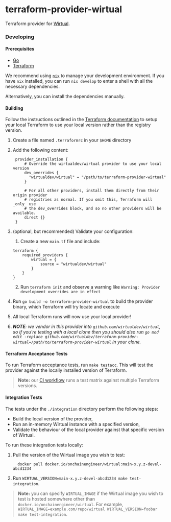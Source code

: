 # terraform-provider-wirtual

Terraform provider for [Wirtual](https://github.com/wirtualdev/wirtual).

### Developing

#### Prerequisites

- [Go](https://golang.org/doc/install)
- [Terraform](https://learn.hashicorp.com/tutorials/terraform/install-cli)

We recommend using [`nix`](https://nixos.org/download.html) to manage your development environment. If you have `nix` installed, you can run `nix develop` to enter a shell with all the necessary dependencies.

Alternatively, you can install the dependencies manually.

#### Building

Follow the instructions outlined in the [Terraform documentation](https://developer.hashicorp.com/terraform/cli/config/config-file#development-overrides-for-provider-developers)
to setup your local Terraform to use your local version rather than the registry version.

1. Create a file named `.terraformrc` in your `$HOME` directory
2. Add the following content:

   ```hcl
    provider_installation {
        # Override the wirtualdev/wirtual provider to use your local version
        dev_overrides {
          "wirtualdev/wirtual" = "/path/to/terraform-provider-wirtual"
        }

        # For all other providers, install them directly from their origin provider
        # registries as normal. If you omit this, Terraform will _only_ use
        # the dev_overrides block, and so no other providers will be available.
        direct {}
    }
   ```

3. (optional, but recommended) Validate your configuration:
   1. Create a new `main.tf` file and include:
   ```hcl
   terraform {
       required_providers {
           wirtual = {
               source = "wirtualdev/wirtual"
           }
       }
   }
   ```
   2. Run `terraform init` and observe a warning like `Warning: Provider development overrides are in effect`
4. Run `go build -o terraform-provider-wirtual` to build the provider binary, which Terraform will try locate and execute
5. All local Terraform runs will now use your local provider!
6. _**NOTE**: we vendor in this provider into `github.com/wirtualdev/wirtual`, so if you're testing with a local clone then you should also run `go mod edit -replace github.com/wirtualdev/terraform-provider-wirtual=/path/to/terraform-provider-wirtual` in your clone._

#### Terraform Acceptance Tests

To run Terraform acceptance tests, run `make testacc`. This will test the provider against the locally installed version of Terraform.

> **Note:** our [CI workflow](./github/workflows/test.yml) runs a test matrix against multiple Terraform versions.

#### Integration Tests

The tests under the `./integration` directory perform the following steps:

- Build the local version of the provider,
- Run an in-memory Wirtual instance with a specified version,
- Validate the behaviour of the local provider against that specific version of Wirtual.

To run these integration tests locally:

1. Pull the version of the Wirtual image you wish to test:

   ```console
     docker pull docker.io/onchainengineer/wirtual:main-x.y.z-devel-abcd1234
   ```

1. Run `WIRTUAL_VERSION=main-x.y.z-devel-abcd1234 make test-integration`.

> **Note:** you can specify `WIRTUAL_IMAGE` if the Wirtual image you wish to test is hosted somewhere other than `docker.io/onchainengineer/wirtual`.
> For example, `WIRTUAL_IMAGE=example.com/repo/wirtual WIRTUAL_VERSION=foobar make test-integration`.
